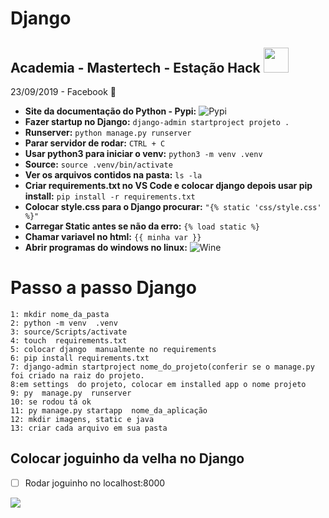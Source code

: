 # Django 

<nav>
  <h1>Academia - Mastertech - Estação Hack  <img src="https://proxy.duckduckgo.com/iu/?u=https%3A%2F%2Fd1ywbwqv5var5z.cloudfront.net%2Fcourses%2Fimages%2F000%2F000%2F082%2Foriginal%2Fpython_django.png%3F1464950119&f=1&nofb=1"  width="40" /></h1>
</nav>

23/09/2019 - Facebook 🚀

- **Site da documentação do Python - Pypi:** ![Pypi](https://pypi.org/)
- **Fazer startup no Django:** `django-admin startproject projeto .`
- **Runserver:** `python manage.py runserver` 
- **Parar servidor de rodar:** `CTRL + C` 
- **Usar python3 para iniciar o venv:** `python3 -m venv .venv`
- **Source:** `source .venv/bin/activate` 
- **Ver os arquivos contidos na pasta:** `ls -la`
- **Criar requirements.txt no VS Code e colocar django depois usar pip install:** `pip install -r requirements.txt` 
- **Colocar style.css para o Django procurar:** `"{% static 'css/style.css' %}"` 
- **Carregar Static antes se não da erro:** `{% load static %}` 
- **Chamar variavel no html:** `{{ minha var }}` 
- **Abrir programas do windows no linux:** ![Wine](https://www.winehq.org/)

# Passo a passo Django

``` 
1: mkdir nome_da_pasta
2: python -m venv  .venv
3: source/Scripts/activate 
4: touch  requirements.txt 
5: colocar django  manualmente no requirements 
6: pip install requirements.txt 
7: django-admin startproject nome_do_projeto(conferir se o manage.py foi criado na raiz do projeto.
8:em settings  do projeto, colocar em installed app o nome projeto
9: py  manage.py  runserver 
10: se rodou tá ok 
11: py manage.py startapp  nome_da_aplicação
12: mkdir imagens, static e java
13: criar cada arquivo em sua pasta
```


## Colocar joguinho da velha no Django 

- [ ] Rodar joguinho no localhost:8000
  

![](https://media0.giphy.com/media/11ZSwQNWba4YF2/giphy.gif?cid=790b7611fd9572113b6460faae8cd1d65114850ebdf4ef55&rid=giphy.gif)
